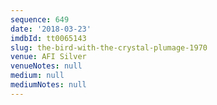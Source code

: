 ```yaml
---
sequence: 649
date: '2018-03-23'
imdbId: tt0065143
slug: the-bird-with-the-crystal-plumage-1970
venue: AFI Silver
venueNotes: null
medium: null
mediumNotes: null
---
```


